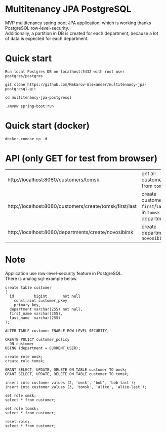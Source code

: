 # Multitenancy JPA PostgreSQL
MVP multitenancy spring boot JPA application, which is working thanks PostgreSQL row-level-security.  
Additionally, a partition in DB is created for each department, because a lot of data is expected for each department. 

# Quick start
```
Run local Postgres DB on localhost:5432 with root user postgres/postgres

git clone https://github.com/Makarov-Alexander/multitenancy-jpa-postgresql.git

cd multitenancy-jpa-postgresql

./mvnw spring-boot:run
```

# Quick start (docker)
```docker-comose up -d```

# API (only GET for test from browser)

|||
| --- | ---|
| http://localhost:8080/customers/tomsk| get all customers from `tomsk`|
| http://localhost:8080/customers/create/tomsk/first/last| create customer `first`/`last` in `tomsk` department|
| http://localhost:8080/departments/create/novosibirsk| create department `novosibirsk`|


# Note
Application use row-level-security feature in PostgreSQL.  
There is analog sql-example below.
```
create table customer
(
  id         bigint       not null
    constraint customer_pkey
    primary key,
  department varchar(255) not null,
  first_name varchar(255),
  last_name  varchar(255)
);

ALTER TABLE customer ENABLE ROW LEVEL SECURITY;

CREATE POLICY customer_policy
  ON customer
USING (department = CURRENT_USER);

create role omsk;
create role tomsk;

GRANT SELECT, UPDATE, DELETE ON TABLE customer TO omsk;
GRANT SELECT, UPDATE, DELETE ON TABLE customer TO tomsk;

insert into customer values (2, 'omsk', 'bob', 'bob-last');
insert into customer values (3, 'tomsk', 'alice', 'alice-last');

set role omsk;
select * from customer;

set role tomsk;
select * from customer;

reset role;
select * from customer;
```
